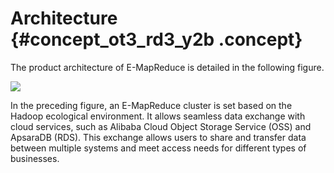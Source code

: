 # Architecture {#concept_ot3_rd3_y2b .concept}

The product architecture of E-MapReduce is detailed in the following figure.

![](http://static-aliyun-doc.oss-cn-hangzhou.aliyuncs.com/assets/img/17826/153985147010313_en-US.png) 

In the preceding figure, an E-MapReduce cluster is set based on the Hadoop ecological environment. It allows seamless data exchange with cloud services, such as Alibaba Cloud Object Storage Service \(OSS\) and ApsaraDB \(RDS\). This exchange allows users to share and transfer data between multiple systems and meet access needs for different types of businesses.

